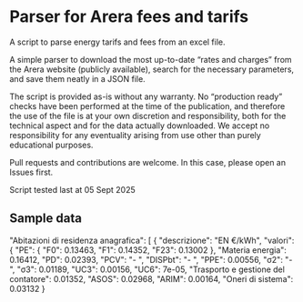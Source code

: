 # Parser for Arera fees and tarifs
A script to parse energy tarifs and fees from an excel file.

A simple parser to download the most up-to-date “rates and charges” from the Arera website (publicly available), search for the necessary parameters, and save them neatly in a JSON file. 

The script is provided as-is without any warranty. No “production ready” checks have been performed at the time of the publication, and therefore the use of the file is at your own discretion and responsibility, both for the technical aspect and for the data actually downloaded. 
We accept no responsibility for any eventuality arising from use other than purely educational purposes.

Pull requests and contributions are welcome. In this case, please open an Issues first.

Script tested last at 05 Sept 2025

## Sample data
 "Abitazioni di residenza anagrafica": [
        {
            "descrizione": "EN €/kWh",
            "valori": {
                "PE": {
                    "F0": 0.13463,
                    "F1": 0.14352,
                    "F23": 0.13002
                },
                "Materia energia": 0.16412,
                "PD": 0.02393,
                "PCV": "- ",
                "DISPbt": "- ",
                "PPE": 0.00556,
                "σ2": "- ",
                "σ3": 0.01189,
                "UC3": 0.00156,
                "UC6": 7e-05,
                "Trasporto e gestione del contatore": 0.01352,
                "ASOS": 0.02968,
                "ARIM": 0.00164,
                "Oneri di sistema": 0.03132
            }


